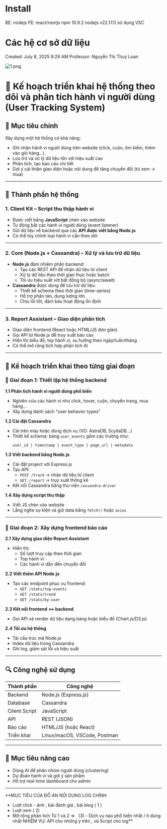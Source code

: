 # Install

BE: nodejs
FE: react/nextjs
npm 10.9.2
nodejs v22.17.0
sử dụng VSC

# Các hệ cơ sở dữ liệu

Created: July 8, 2025 9:29 AM
Professor: Nguyễn Thị Thuý Loan

![1.png](Ca%CC%81c%20he%CC%A3%CC%82%20co%CC%9B%20so%CC%9B%CC%89%20du%CC%9B%CC%83%20lie%CC%A3%CC%82u%2022ad0549ccc680dc97f4f4678120e812/1.png)

# 🧠 Kế hoạch triển khai hệ thống theo dõi và phân tích hành vi người dùng (User Tracking System)

## 🌟 Mục tiêu chính

Xây dựng một hệ thống có khả năng:

- Ghi nhận hành vi người dùng trên website (click, cuộn, tìm kiếm, thêm vào giỏ hàng…)
- Lưu trữ và xử lý dữ liệu lớn với hiệu suất cao
- Phân tích, tạo báo cáo chi tiết
- Gợi ý cải thiện giao diện hoặc nội dung để tăng chuyển đổi (từ xem → mua)

---

## 🧱 Thành phần hệ thống

### 1. **Client Kit – Script thu thập hành vi**

- Được viết bằng **JavaScript** chèn vào website
- Tự động bắt các hành vi người dùng (event listener)
- Gửi dữ liệu về backend qua các **API được viết bằng Node.js**
- Có thể tùy chỉnh loại hành vi cần theo dõi

---

### 2. **Core (Node.js + Cassandra) – Xử lý và lưu trữ dữ liệu**

- **Node.js** đảm nhiệm phần backend:
  - Tạo các REST API để nhận dữ liệu từ client
  - Xử lý dữ liệu theo thời gian thực hoặc batch
  - Tối ưu hiệu suất với bất đồng bộ (async/await)
- **Cassandra** được dùng để lưu trữ dữ liệu:
  - Thiết kế schema theo thời gian (time-series)
  - Hỗ trợ phân tán, dung lượng lớn
  - Chịu lỗi tốt, đảm bảo hoạt động ổn định

---

### 3. **Report Assistant – Giao diện phân tích**

- Giao diện frontend (React hoặc HTML/JS đơn giản)
- Gọi API từ Node.js để truy xuất báo cáo
- Hiển thị biểu đồ, top hành vi, xu hướng theo ngày/tuần/tháng
- Có thể mở rộng tích hợp phân tích AI

---

## 🚀 Kế hoạch triển khai theo từng giai đoạn

### 🔹 Giai đoạn 1: Thiết lập hệ thống backend

**1.1 Phân tích hành vi người dùng phổ biến**

- Nghiên cứu các hành vi như click, hover, cuộn, chuyển trang, mua hàng…
- Xây dựng danh sách “user behavior types”

**1.2 Cài đặt Cassandra**

- Cài trên máy hoặc dùng dịch vụ (VD: AstraDB, ScyllaDB…)
- Thiết kế schema: bảng `user_events` gồm các trường như:
  ```
  user_id | timestamp | event_type | page_url | metadata

  ```

**1.3 Viết backend bằng Node.js**

- Cài đặt project với Express.js
- Tạo API:
  - `POST /track` → nhận dữ liệu từ client
  - `GET /report` → truy xuất thống kê
- Kết nối Cassandra bằng thư viện `cassandra-driver`

**1.4 Xây dựng script thu thập**

- Viết JS chèn vào website
- Lắng nghe sự kiện và gửi data bằng `fetch()` hoặc `axios`

---

### 🔹 Giai đoạn 2: Xây dựng frontend báo cáo

**2.1 Xây dựng giao diện Report Assistant**

- Hiển thị:
  - Số lượt truy cập theo thời gian
  - Top hành vi
  - Các hành vi dẫn đến chuyển đổi

**2.2 Viết thêm API Node.js**

- Tạo các endpoint phục vụ frontend:
  - `GET /stats/top-events`
  - `GET /stats/trend`
  - `GET /stats/by-user`

**2.3 Kết nối frontend ↔ backend**

- Gọi API và render dữ liệu dạng bảng hoặc biểu đồ (Chart.js/D3.js)

**2.4 Tối ưu hệ thống**

- Tái cấu trúc mã Node.js
- Index dữ liệu trong Cassandra
- Ghi log, giám sát lỗi và hiệu suất

---

## 🔍 Công nghệ sử dụng

| Thành phần    | Công nghệ                    |
| ------------- | ---------------------------- |
| Backend       | Node.js (Express.js)         |
| Database      | Cassandra                    |
| Client Script | JavaScript                   |
| API           | REST (JSON)                  |
| Báo cáo       | HTML/JS (hoặc React)         |
| Triển khai    | Linux/macOS, VSCode, Postman |

---

## 🧭 Mục tiêu nâng cao

- Dùng AI để phân nhóm người dùng (clustering)
- Dự đoán hành vi và gợi ý sản phẩm
- Hỗ trợ real-time dashboard cho admin

---

\*\*MỤC TIÊU CỦA ĐỒ ÁN
NỘI DUNG LOG CHÍNH

- Lượt click - ảnh , bài đánh giá , bài blog ( 1 )
- Lượt xem ( 2)
- Mở rộng phân tích Từ 1 và 2 =>   (3) - Dịch vụ nào phổ biến nhất / ít dùng nhất
  NHIỆM VỤ: API cho những ý trên , và Script cho log\*\*
